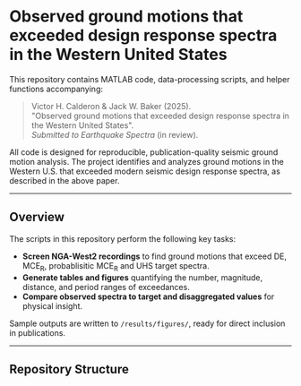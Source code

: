 <!--
SPDX-FileCopyrightText: 2025 Stanford University

SPDX-License-Identifier: MIT
-->

# Observed ground motions that exceeded design response spectra in the Western United States

This repository contains MATLAB code, data-processing scripts, and helper functions accompanying:

> Victor H. Calderon & Jack W. Baker (2025).  
> "Observed ground motions that exceeded design response spectra in the Western United States".  
> *Submitted to Earthquake Spectra* (in review).

All code is designed for reproducible, publication-quality seismic ground motion analysis. The project identifies and analyzes ground motions in the Western U.S. that exceeded modern seismic design response spectra, as described in the above paper.

---

## Overview

The scripts in this repository perform the following key tasks:
- **Screen NGA-West2 recordings** to find ground motions that exceed DE, $\mathrm{MCE}_{\mathrm{R}}$, probablisitic $\mathrm{MCE}_{\mathrm{R}}$ and UHS target spectra.
- **Generate tables and figures** quantifying the number, magnitude, distance, and period ranges of exceedances.
- **Compare observed spectra to target and disaggregated values** for physical insight.

Sample outputs are written to `/results/figures/`, ready for direct inclusion in publications.

---

## Repository Structure

